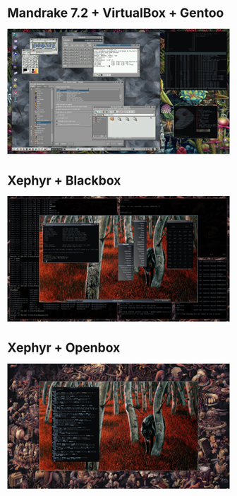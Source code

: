 Mandrake 7.2 + VirtualBox + Gentoo
===========
![Screenshot](https://raw.githubusercontent.com/zr0/SS/refs/heads/main/kde1_000.png "screenshot")

Xephyr + Blackbox
===========
![Screenshot](https://raw.githubusercontent.com/zr0/SS/refs/heads/main/shot_004.png "screenshot")

Xephyr + Openbox
===========
![Screenshot](https://raw.githubusercontent.com/zr0/SS/refs/heads/main/shot_003.png "screenshot")
